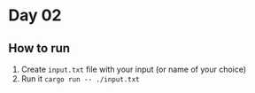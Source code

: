 # Day 02

## How to run

1. Create `input.txt` file with your input (or name of your choice)
2. Run it `cargo run -- ./input.txt`